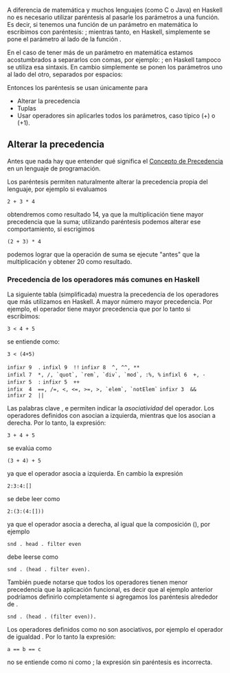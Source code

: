 A diferencia de matemática y muchos lenguajes (como C o Java) en Haskell no es necesario utilizar paréntesis al pasarle los parámetros a una función. Es decir, si tenemos una función de un parámetro en matemática lo escribimos con paréntesis: ; mientras tanto, en Haskell, simplemente se pone el parámetro al lado de la función .

En el caso de tener más de un parámetro en matemática estamos acostumbrados a separarlos con comas, por ejemplo: ; en Haskell tampoco se utiliza esa sintaxis. En cambio simplemente se ponen los parámetros uno al lado del otro, separados por espacios:

Entonces los paréntesis se usan únicamente para

-   Alterar la precedencia
-   Tuplas
-   Usar operadores sin aplicarles todos los parámetros, caso típico (+) o (+1).

Alterar la precedencia
----------------------

Antes que nada hay que entender qué significa el [Concepto de Precedencia](concepto-de-precedencia.html) en un lenguaje de programación.

Los paréntesis permiten naturalmente alterar la precedencia propia del lenguaje, por ejemplo si evaluamos

`2 + 3 * 4`

obtendremos como resultado 14, ya que la multiplicación tiene mayor precedencia que la suma; utilizando paréntesis podemos alterar ese comportamiento, si escrigimos

`(2 + 3) * 4`

podemos lograr que la operación de suma se ejecute "antes" que la multiplicación y obtener 20 como resultado.

### Precedencia de los operadores más comunes en Haskell

La siguiente tabla (simplificada) muestra la precedencia de los operadores que más utilizamos en Haskell. A mayor número mayor precedencia. Por ejemplo, el operador tiene mayor precedencia que por lo tanto si escribimos:

`3 < 4 + 5`

se entiende como:

`3 < (4+5)`

`infixr 9  .`
`infixl 9  !!`
`infixr 8  ^, ^^, **`
`` infixl 7  *, /, `quot`, `rem`, `div`, `mod`, :%, % ``
`infixl 6  +, -`
`infixr 5  :`
`infixr 5  ++`
`` infix  4  ==, /=, <, <=, >=, >, `elem`, `notElem` ``
`infixr 3  &&`
`infixr 2  ||`

Las palabras clave , e permiten indicar la *asociatividad* del operador. Los operadores definidos con asocian a izquierda, mientras que los asocian a derecha. Por lo tanto, la expresión:

`3 + 4 + 5`

se evalúa como

`(3 + 4) + 5`

ya que el operador asocia a izquierda. En cambio la expresión

`2:3:4:[]`

se debe leer como

`2:(3:(4:[]))`

ya que el operador asocia a derecha, al igual que la composición (), por ejemplo

`snd . head . filter even`

debe leerse como

`snd . (head . filter even).`

También puede notarse que todos los operadores tienen menor precedencia que la aplicación funcional, es decir que al ejemplo anterior podríamos definirlo completamente si agregamos los paréntesis alrededor de .

`snd . (head . (filter even)).`

Los operadores definidos como no son asociativos, por ejemplo el operador de igualdad . Por lo tanto la expresión:

`a == b == c`

no se entiende como ni como ; la expresión sin paréntesis es incorrecta.
